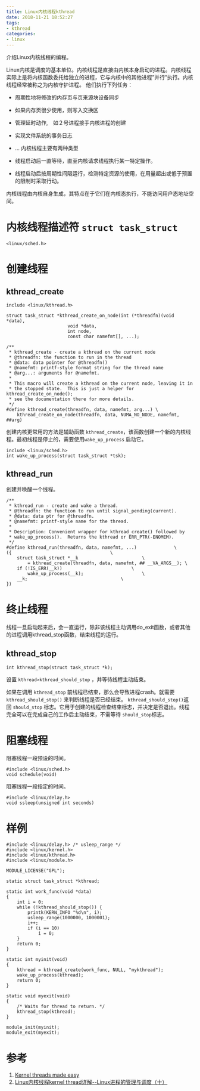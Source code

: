 ```yaml
---
title: Linux内核线程kthread
date: 2018-11-21 18:52:27
tags:
- kthread
categories:
- linux
---
```


介绍Linux内核线程的编程。
<!-- more -->

Linux内核是调度的基本单位。内核线程是直接由内核本身启动的进程。内核线程实际上是将内核函数委托给独立的进程，它与内核中的其他进程”并行”执行。内核线程经常被称之为内核守护进程。
他们执行下列任务：
+ 周期性地将修改的内存页与页来源块设备同步
+ 如果内存页很少使用，则写入交换区
+ 管理延时动作,　如２号进程接手内核进程的创建
+ 实现文件系统的事务日志
+ ...
内核线程主要有两种类型

+ 线程启动后一直等待，直至内核请求线程执行某一特定操作。
+ 线程启动后按周期性间隔运行，检测特定资源的使用，在用量超出或低于预置的限制时采取行动。

内核线程由内核自身生成，其特点在于它们在内核态执行，不能访问用户态地址空间。

# 内核线程描述符 `struct task_struct`

```
<linux/sched.h>

```
# 创建线程
## kthread_create

```
include <linux/kthread.h>

struct task_struct *kthread_create_on_node(int (*threadfn)(void *data),
					   void *data,
					   int node,
					   const char namefmt[], ...);

/**
 * kthread_create - create a kthread on the current node
 * @threadfn: the function to run in the thread
 * @data: data pointer for @threadfn()
 * @namefmt: printf-style format string for the thread name
 * @arg...: arguments for @namefmt.
 *
 * This macro will create a kthread on the current node, leaving it in
 * the stopped state.  This is just a helper for kthread_create_on_node();
 * see the documentation there for more details.
 */
#define kthread_create(threadfn, data, namefmt, arg...) \
	kthread_create_on_node(threadfn, data, NUMA_NO_NODE, namefmt, ##arg)
```

创建内核更常用的方法是辅助函数 `kthread_create`，该函数创建一个新的内核线程。最初线程是停止的，需要使用`wake_up_process` 启动它。
```
include <linux/sched.h>
int wake_up_process(struct task_struct *tsk);
```
## kthread_run
创建并唤醒一个线程。
```
/**
 * kthread_run - create and wake a thread.
 * @threadfn: the function to run until signal_pending(current).
 * @data: data ptr for @threadfn.
 * @namefmt: printf-style name for the thread.
 *
 * Description: Convenient wrapper for kthread_create() followed by
 * wake_up_process().  Returns the kthread or ERR_PTR(-ENOMEM).
 */
#define kthread_run(threadfn, data, namefmt, ...)			   \
({									   \
	struct task_struct *__k						   \
		= kthread_create(threadfn, data, namefmt, ## __VA_ARGS__); \
	if (!IS_ERR(__k))						   \
		wake_up_process(__k);					   \
	__k;								   \
})
```
# 终止线程
线程一旦启动起来后，会一直运行，除非该线程主动调用do_exit函数，或者其他的进程调用kthread_stop函数，结束线程的运行。
## kthread_stop
```
int kthread_stop(struct task_struct *k);
```

设置 `kthread­>kthread_should_stop` ，并等待线程主动结束。

如果在调用 `kthread_stop` 前线程已结束，那么会导致进程crash。就需要`kthread_should_stop()` 来判断线程是否已经结束。
`kthread_should_stop()`返回 `should_stop` 标志。它用于创建的线程检查结束标志，并决定是否退出。线程完全可以在完成自己的工作后主动结束，不需等待 `should_stop`标志。


# 阻塞线程
阻塞线程一段预设的时间。
```
#include <linux/sched.h>
void schedule(void)
```

阻塞线程一段指定的时间。
```
#include <linux/delay.h>
void ssleep(unsigned int seconds)
```

# 样例

```
#include <linux/delay.h> /* usleep_range */
#include <linux/kernel.h>
#include <linux/kthread.h>
#include <linux/module.h>

MODULE_LICENSE("GPL");

static struct task_struct *kthread;

static int work_func(void *data)
{
	int i = 0;
	while (!kthread_should_stop()) {
		printk(KERN_INFO "%d\n", i);
		usleep_range(1000000, 1000001);
		i++;
		if (i == 10)
			i = 0;
	}
	return 0;
}

static int myinit(void)
{
	kthread = kthread_create(work_func, NULL, "mykthread");
	wake_up_process(kthread);
	return 0;
}

static void myexit(void)
{
	/* Waits for thread to return. */
	kthread_stop(kthread);
}

module_init(myinit);
module_exit(myexit);
```

# 参考
1. [Kernel threads made easy](https://lwn.net/Articles/65178/)
1. [Linux内核线程kernel thread详解--Linux进程的管理与调度（十）](https://blog.csdn.net/gatieme/article/details/51589205 )